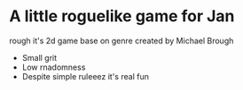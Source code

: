 # A little roguelike game for Jan

rough it's 2d game base on genre created by Michael Brough

- Small grit
- Low rnadomness
- Despite simple ruleeez it's real fun
